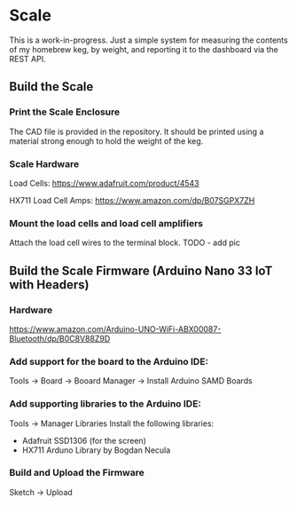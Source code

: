 # Scale

This is a work-in-progress. Just a simple system for measuring the contents of my homebrew keg, by weight, and reporting it to the dashboard via the REST API.

## Build the Scale

### Print the Scale Enclosure

The CAD file is provided in the repository. It should be printed using a material strong enough to hold the weight of the keg.

### Scale Hardware

Load Cells: https://www.adafruit.com/product/4543

HX711 Load Cell Amps: https://www.amazon.com/dp/B07SGPX7ZH

### Mount the load cells and load cell amplifiers

Attach the load cell wires to the terminal block.
TODO - add pic

## Build the Scale Firmware (Arduino Nano 33 IoT with Headers)

### Hardware

https://www.amazon.com/Arduino-UNO-WiFi-ABX00087-Bluetooth/dp/B0C8V88Z9D

### Add support for the board to the Arduino IDE:

Tools -> Board -> Booard Manager -> Install Arduino SAMD Boards

### Add supporting libraries to the Arduino IDE:

Tools -> Manager Libraries
Install the following libraries:
* Adafruit SSD1306 (for the screen)
* HX711 Arduno Library by Bogdan Necula

### Build and Upload the Firmware

Sketch -> Upload
